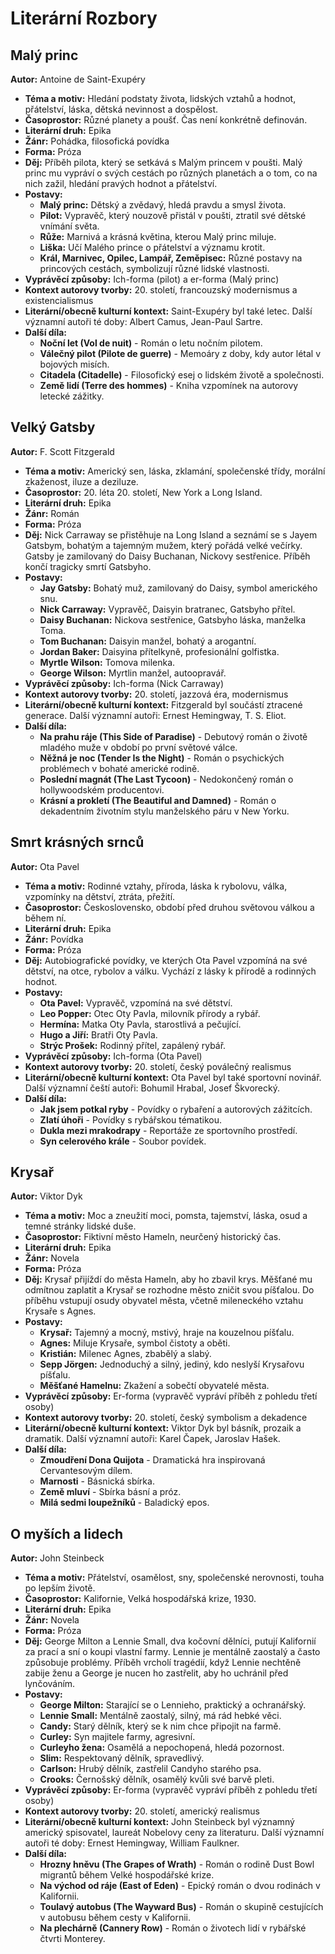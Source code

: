 # Literární Rozbory

## Malý princ
**Autor:** Antoine de Saint-Exupéry
- **Téma a motiv:** Hledání podstaty života, lidských vztahů a hodnot, přátelství, láska, dětská nevinnost a dospělost.
- **Časoprostor:** Různé planety a poušť. Čas není konkrétně definován.
- **Literární druh:** Epika
- **Žánr:** Pohádka, filosofická povídka
- **Forma:** Próza
- **Děj:** Příběh pilota, který se setkává s Malým princem v poušti. Malý princ mu vypráví o svých cestách po různých planetách a o tom, co na nich zažil, hledání pravých hodnot a přátelství.
- **Postavy:**
  - **Malý princ:** Dětský a zvědavý, hledá pravdu a smysl života.
  - **Pilot:** Vypravěč, který nouzově přistál v poušti, ztratil své dětské vnímání světa.
  - **Růže:** Marnivá a krásná květina, kterou Malý princ miluje.
  - **Liška:** Učí Malého prince o přátelství a významu krotit.
  - **Král, Marnivec, Opilec, Lampář, Zeměpisec:** Různé postavy na princových cestách, symbolizují různé lidské vlastnosti.
- **Vyprávěcí způsoby:** Ich-forma (pilot) a er-forma (Malý princ)
- **Kontext autorovy tvorby:** 20. století, francouzský modernismus a existencialismus
- **Literární/obecně kulturní kontext:** Saint-Exupéry byl také letec. Další významní autoři té doby: Albert Camus, Jean-Paul Sartre.
- **Další díla:**
  - **Noční let (Vol de nuit)** - Román o letu nočním pilotem.
  - **Válečný pilot (Pilote de guerre)** - Memoáry z doby, kdy autor létal v bojových misích.
  - **Citadela (Citadelle)** - Filosofický esej o lidském životě a společnosti.
  - **Země lidí (Terre des hommes)** - Kniha vzpomínek na autorovy letecké zážitky.

## Velký Gatsby
**Autor:** F. Scott Fitzgerald
- **Téma a motiv:** Americký sen, láska, zklamání, společenské třídy, morální zkaženost, iluze a deziluze.
- **Časoprostor:** 20. léta 20. století, New York a Long Island.
- **Literární druh:** Epika
- **Žánr:** Román
- **Forma:** Próza
- **Děj:** Nick Carraway se přistěhuje na Long Island a seznámí se s Jayem Gatsbym, bohatým a tajemným mužem, který pořádá velké večírky. Gatsby je zamilovaný do Daisy Buchanan, Nickovy sestřenice. Příběh končí tragicky smrtí Gatsbyho.
- **Postavy:**
  - **Jay Gatsby:** Bohatý muž, zamilovaný do Daisy, symbol amerického snu.
  - **Nick Carraway:** Vypravěč, Daisyin bratranec, Gatsbyho přítel.
  - **Daisy Buchanan:** Nickova sestřenice, Gatsbyho láska, manželka Toma.
  - **Tom Buchanan:** Daisyin manžel, bohatý a arogantní.
  - **Jordan Baker:** Daisyina přítelkyně, profesionální golfistka.
  - **Myrtle Wilson:** Tomova milenka.
  - **George Wilson:** Myrtlin manžel, autoopravář.
- **Vyprávěcí způsoby:** Ich-forma (Nick Carraway)
- **Kontext autorovy tvorby:** 20. století, jazzová éra, modernismus
- **Literární/obecně kulturní kontext:** Fitzgerald byl součástí ztracené generace. Další významní autoři: Ernest Hemingway, T. S. Eliot.
- **Další díla:**
  - **Na prahu ráje (This Side of Paradise)** - Debutový román o životě mladého muže v období po první světové válce.
  - **Něžná je noc (Tender Is the Night)** - Román o psychických problémech v bohaté americké rodině.
  - **Poslední magnát (The Last Tycoon)** - Nedokončený román o hollywoodském producentovi.
  - **Krásní a prokletí (The Beautiful and Damned)** - Román o dekadentním životním stylu manželského páru v New Yorku.

## Smrt krásných srnců
**Autor:** Ota Pavel
- **Téma a motiv:** Rodinné vztahy, příroda, láska k rybolovu, válka, vzpomínky na dětství, ztráta, přežití.
- **Časoprostor:** Československo, období před druhou světovou válkou a během ní.
- **Literární druh:** Epika
- **Žánr:** Povídka
- **Forma:** Próza
- **Děj:** Autobiografické povídky, ve kterých Ota Pavel vzpomíná na své dětství, na otce, rybolov a válku. Vychází z lásky k přírodě a rodinných hodnot.
- **Postavy:**
  - **Ota Pavel:** Vypravěč, vzpomíná na své dětství.
  - **Leo Popper:** Otec Oty Pavla, milovník přírody a rybář.
  - **Hermína:** Matka Oty Pavla, starostlivá a pečující.
  - **Hugo a Jiří:** Bratři Oty Pavla.
  - **Strýc Prošek:** Rodinný přítel, zapálený rybář.
- **Vyprávěcí způsoby:** Ich-forma (Ota Pavel)
- **Kontext autorovy tvorby:** 20. století, český poválečný realismus
- **Literární/obecně kulturní kontext:** Ota Pavel byl také sportovní novinář. Další významní čeští autoři: Bohumil Hrabal, Josef Škvorecký.
- **Další díla:**
  - **Jak jsem potkal ryby** - Povídky o rybaření a autorových zážitcích.
  - **Zlatí úhoři** - Povídky s rybářskou tématikou.
  - **Dukla mezi mrakodrapy** - Reportáže ze sportovního prostředí.
  - **Syn celerového krále** - Soubor povídek.

## Krysař
**Autor:** Viktor Dyk
- **Téma a motiv:** Moc a zneužití moci, pomsta, tajemství, láska, osud a temné stránky lidské duše.
- **Časoprostor:** Fiktivní město Hameln, neurčený historický čas.
- **Literární druh:** Epika
- **Žánr:** Novela
- **Forma:** Próza
- **Děj:** Krysař přijíždí do města Hameln, aby ho zbavil krys. Měšťané mu odmítnou zaplatit a Krysař se rozhodne město zničit svou píšťalou. Do příběhu vstupují osudy obyvatel města, včetně mileneckého vztahu Krysaře s Agnes.
- **Postavy:**
  - **Krysař:** Tajemný a mocný, mstivý, hraje na kouzelnou píšťalu.
  - **Agnes:** Miluje Krysaře, symbol čistoty a oběti.
  - **Kristián:** Milenec Agnes, zbabělý a slabý.
  - **Sepp Jörgen:** Jednoduchý a silný, jediný, kdo neslyší Krysařovu píšťalu.
  - **Měšťané Hamelnu:** Zkažení a sobečtí obyvatelé města.
- **Vyprávěcí způsoby:** Er-forma (vypravěč vypráví příběh z pohledu třetí osoby)
- **Kontext autorovy tvorby:** 20. století, český symbolism a dekadence
- **Literární/obecně kulturní kontext:** Viktor Dyk byl básník, prozaik a dramatik. Další významní autoři: Karel Čapek, Jaroslav Hašek.
- **Další díla:**
  - **Zmoudření Dona Quijota** - Dramatická hra inspirovaná Cervantesovým dílem.
  - **Marnosti** - Básnická sbírka.
  - **Země mluví** - Sbírka básní a próz.
  - **Milá sedmi loupežníků** - Baladický epos.

## O myších a lidech
**Autor:** John Steinbeck
- **Téma a motiv:** Přátelství, osamělost, sny, společenské nerovnosti, touha po lepším životě.
- **Časoprostor:** Kalifornie, Velká hospodářská krize, 1930.
- **Literární druh:** Epika
- **Žánr:** Novela
- **Forma:** Próza
- **Děj:** George Milton a Lennie Small, dva kočovní dělníci, putují Kalifornií za prací a sní o koupi vlastní farmy. Lennie je mentálně zaostalý a často způsobuje problémy. Příběh vrcholí tragédií, když Lennie nechtěně zabije ženu a George je nucen ho zastřelit, aby ho uchránil před lynčováním.
- **Postavy:**
  - **George Milton:** Starající se o Lennieho, praktický a ochranářský.
  - **Lennie Small:** Mentálně zaostalý, silný, má rád hebké věci.
  - **Candy:** Starý dělník, který se k nim chce připojit na farmě.
  - **Curley:** Syn majitele farmy, agresivní.
  - **Curleyho žena:** Osamělá a nepochopená, hledá pozornost.
  - **Slim:** Respektovaný dělník, spravedlivý.
  - **Carlson:** Hrubý dělník, zastřelil Candyho starého psa.
  - **Crooks:** Černošský dělník, osamělý kvůli své barvě pleti.
- **Vyprávěcí způsoby:** Er-forma (vypravěč vypráví příběh z pohledu třetí osoby)
- **Kontext autorovy tvorby:** 20. století, americký realismus
- **Literární/obecně kulturní kontext:** John Steinbeck byl významný americký spisovatel, laureát Nobelovy ceny za literaturu. Další významní autoři té doby: Ernest Hemingway, William Faulkner.
- **Další díla:**
  - **Hrozny hněvu (The Grapes of Wrath)** - Román o rodině Dust Bowl migrantů během Velké hospodářské krize.
  - **Na východ od ráje (East of Eden)** - Epický román o dvou rodinách v Kalifornii.
  - **Toulavý autobus (The Wayward Bus)** - Román o skupině cestujících v autobusu během cesty v Kalifornii.
  - **Na plechárně (Cannery Row)** - Román o životech lidí v rybářské čtvrti Monterey.
